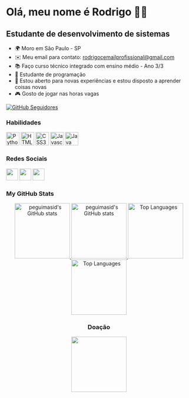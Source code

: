 Olá, meu nome é Rodrigo 👋👾
==========================

Estudante de desenvolvimento de sistemas
-----------------------------

* 🌍  Moro em São Paulo - SP
* ✉️  Meu email para contato: rodrigocemailprofissional@gmail.com
* 📚  Faço curso técnico integrado com ensino médio - Ano 3/3
* 🧠  Estudante de programação
* 🤝  Estou aberto para novas experiências e estou disposto a aprender coisas novas
* 🎮  Gosto de jogar nas horas vagas

[![GitHub Seguidores](https://img.shields.io/github/followers/Rodrigo-Camilo?logo=github&style=for-the-badge&color=3382ed&labelColor=171717)](https://github.com/Rodrigo-Camilo)

### Habilidades

<p align="left">  
<a href="https://developer.mozilla.org/en-US/docs/Glossary/Python" target="_blank" rel="noreferrer"><img src="https://raw.githubusercontent.com/danielcranney/readme-generator/main/public/icons/skills/python-colored.svg" width="36" height="36" alt="Python" /></a>
<a href="https://developer.mozilla.org/en-US/docs/Glossary/HTML5" target="_blank" rel="noreferrer"><img src="https://raw.githubusercontent.com/danielcranney/readme-generator/main/public/icons/skills/html5-colored.svg" width="36" height="36" alt="HTML5" /></a> 
<a href="https://developer.mozilla.org/en-US/docs/Web/CSS" target="_blank" rel="noreferrer"><img src="https://raw.githubusercontent.com/danielcranney/readme-generator/main/public/icons/skills/css3-colored.svg" width="36" height="36" alt="CSS3" /></a>  
<a href="https://developer.mozilla.org/en-US/docs/Web/JavaScript" target="_blank" rel="noreferrer"><img src="https://raw.githubusercontent.com/danielcranney/readme-generator/main/public/icons/skills/javascript-colored.svg" width="36" height="36" alt="Javascript" /></a>
<a href="https://developer.mozilla.org/en-US/docs/Web/JavaScript" target="_blank" rel="noreferrer"><img src="https://raw.githubusercontent.com/danielcranney/readme-generator/main/public/icons/skills/java-colored.svg" width="36" height="36" alt="Java" /></a>
  
### Redes Sociais

<p align="left"> <a href="https://discord.com/users/392077971864813569" target="_blank" rel="noreferrer"><img src="https://raw.githubusercontent.com/danielcranney/readme-generator/main/public/icons/socials/discord.svg" width="32" height="32" /></a> <a href="https://www.github.com/Rodrigo-Camilo" target="_blank" rel="noreferrer"><img src="https://raw.githubusercontent.com/danielcranney/readme-generator/main/public/icons/socials/github-dark.svg" width="32" height="32" /></a> <a href="https://www.linkedin.com/in/rodrigo-camilo-7b5565243/" target="_blank" rel="noreferrer"><img src="https://raw.githubusercontent.com/danielcranney/readme-generator/main/public/icons/socials/linkedin.svg" width="32" height="32" /></a></p>

### My GitHub Stats

<div align="center">  
<a href="http://www.github.com/Rodrigo-Camilo">
  <img src="https://github-readme-stats-peguimasid.vercel.app/api?username=Rodrigo-Camilo&show_icons=true&hide=&count_private=true&title_color=white&text_color=c8c8c8&icon_color=3382ed&bg_color=171717&hide_border=false&show_icons=true" alt="peguimasid's GitHub stats" style="height: 150px"/>
  <img src="https://github-readme-stats.vercel.app/api?username=Rodrigo-Camilo&show_icons=true&hide=&count_private=true&title_color=white&text_color=c8c8c8&icon_color=3382ed&bg_color=171717&hide_border=false&show_icons=true" alt="peguimasid's GitHub stats" style="height: 150px"/>
</a>
<a href="https://github.com/Rodrigo-Camilo">
  <img src="https://github-readme-stats-peguimasid.vercel.app/api/top-langs/?username=Rodrigo-Camilo&layout=compact&title_color=white&text_color=c8c8c8&icon_color=3382ed&bg_color=171717&hide_border=false&locale=en&custom_title=Top%20%Languages" alt="Top Languages" style="height: 150px"/>
  <img src="https://github-readme-stats.vercel.app/api/top-langs/?username=Rodrigo-Camilo&layout=compact&title_color=white&text_color=c8c8c8&icon_color=3382ed&bg_color=171717&hide_border=false&locale=en&custom_title=Top%20%Languages" alt="Top Languages" style="height: 150px"/>
</a>


### Doação

<a href="https://www.buymeacoffee.com/rodrigocamilo"><img src="https://cdn.buymeacoffee.com/buttons/v2/default-yellow.png" width="150" /></a>
